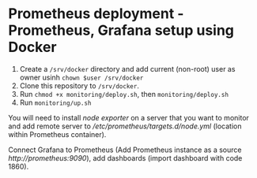 # Prometheus deployment - Prometheus, Grafana setup using Docker
1. Create a `/srv/docker` directory and add current (non-root) user as owner usinh `chown $user /srv/docker`
2. Clone this repository to `/srv/docker`.
3. Run `chmod +x monitoring/deploy.sh`, then `monitoring/deploy.sh`
4. Run `monitoring/up.sh`

You will need to install _node exporter_ on a server that you want to monitor and add remote server to _/etc/prometheus/targets.d/node.yml_ (location within Prometheus container).

Connect Grafana to Prometheus (Add Prometheus instance as a source _http://prometheus:9090_), add dashboards (import dashboard with code 1860).
